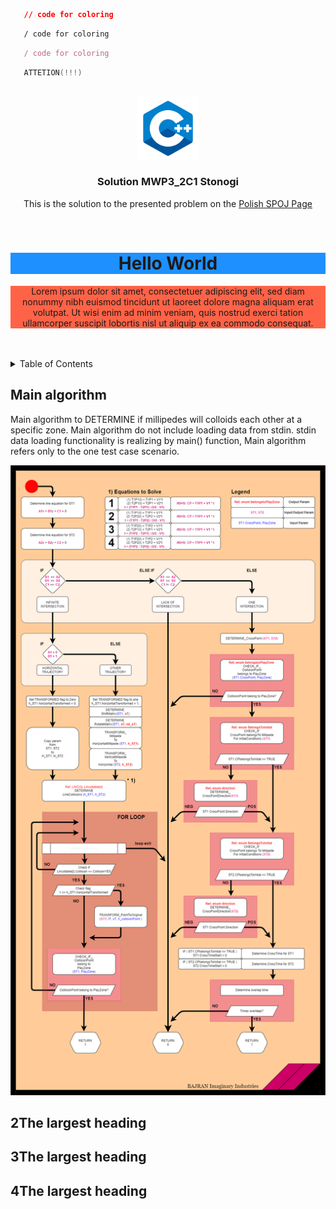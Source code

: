 
```json
   // code for coloring
```
```html
   / code for coloring
```
```js
   / code for coloring
```
```cpp
   ATTETION(!!!)
```

<!-- PROJECT LOGO -->
<body>
<br />
<div align="center">
  <a href="https://github.com/bajraan/MWP3_2C1---Stonogi">
    <img src="70_Documentation/00_ReadmeFiles/cpp.png" alt="Logo" width="100" height="100">
  </a>

<h3 align="center">Solution MWP3_2C1 Stonogi </h3>

  <p align="center">
    This is the solution to the presented problem on the <a href="https://pl.spoj.com/problems/MWP3_2C1/">Polish SPOJ Page</a>
  </p>
  <br/>
  


<h1 style="background-color:DodgerBlue;">Hello World</h1>

<p style="background-color:Tomato;">
Lorem ipsum dolor sit amet, consectetuer adipiscing elit, sed diam nonummy nibh euismod tincidunt ut laoreet dolore magna aliquam erat volutpat.
Ut wisi enim ad minim veniam, quis nostrud exerci tation ullamcorper suscipit lobortis nisl ut aliquip ex ea commodo consequat.
</p>


  
</div>
</body>

<br/>
<br/>

<!-- TABLE OF CONTENTS -->
<details>
  <summary>Table of Contents</summary>
  <ol>
    <li>
      <a href="#about-the-project">About The Project</a>
      <ul>
        <li><a href="#built-with">Built With</a></li>
      </ul>
    </li>
    <li>
      <a href="#getting-started">Getting Started</a>
      <ul>
        <li><a href="#prerequisites">Prerequisites</a></li>
        <li><a href="#installation">Installation</a></li>
      </ul>
    </li>
    <li><a href="#usage">Usage</a></li>
    <li><a href="#roadmap">Roadmap</a></li>
    <li><a href="#contributing">Contributing</a></li>
    <li><a href="#license">License</a></li>
    <li><a href="#contact">Contact</a></li>
    <li><a href="#acknowledgments">Acknowledgments</a></li>
  </ol>
</details>



## Main algorithm

Main algorithm to DETERMINE if millipedes will colloids each other at a specific zone. Main algorithm do not include loading data from stdin. stdin data loading functionality is realizing by main() function, Main algorithm refers only to the one test case scenario.

<img src="/70_Documentation/MainAlgorithm.png" alt="Alt text" title="Optional title">

## 2The largest heading
## 3The largest heading
## 4The largest heading
